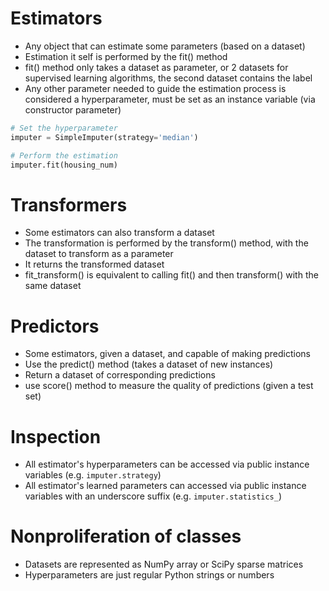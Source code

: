 # Estimators
- Any object that can estimate some parameters (based on a dataset)
- Estimation it self is performed by the fit() method
- fit() method only takes a dataset as parameter, or 2 datasets for supervised learning algorithms, the second dataset contains the label
- Any other parameter needed to guide the estimation process is considered a hyperparameter, must be set as an instance variable (via constructor parameter)
```python
# Set the hyperparameter
imputer = SimpleImputer(strategy='median')

# Perform the estimation
imputer.fit(housing_num)
```

# Transformers 
- Some estimators can also transform a dataset
- The transformation is performed by the transform() method, with the dataset to transform as a parameter
- It returns the transformed dataset
- fit_transform() is equivalent to calling fit() and then transform() with the same dataset

# Predictors
- Some estimators, given a dataset, and capable of making predictions
- Use the predict() method (takes a dataset of new instances)
- Return a dataset of corresponding predictions
- use score() method to measure the quality of predictions (given a test set)

# Inspection
- All estimator's hyperparameters can be accessed via public instance variables (e.g. `imputer.strategy`)
- All estimator's learned parameters can accessed via public instance variables with an underscore suffix (e.g. `imputer.statistics_`)

# Nonproliferation of classes
- Datasets are represented as NumPy array or SciPy sparse matrices
- Hyperparameters are just regular Python strings or numbers